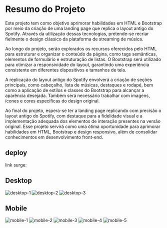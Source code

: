 # Resumo do Projeto

Este projeto tem como objetivo aprimorar habilidades em HTML e Bootstrap por meio da criação de uma landing page que replica o layout antigo do Spotify. Através da utilização dessas tecnologias, pretende-se recriar fielmente o design clássico da plataforma de streaming de música.

Ao longo do projeto, serão explorados os recursos oferecidos pelo HTML para estruturar e organizar o conteúdo da página, como tags semânticas, elementos de formulário e estruturação de listas. O Bootstrap será utilizado para otimizar a responsividade do layout, garantindo uma experiência consistente em diferentes dispositivos e tamanhos de tela.

A replicação do layout antigo do Spotify envolverá a criação de seções principais, como cabeçalho, lista de músicas, destaques e rodapé, bem como a aplicação de estilos e classes do Bootstrap para alcançar a aparência desejada. Também será necessário trabalhar com imagens, ícones e cores específicas do design original.

Ao final do projeto, espera-se ter a landing page replicando com precisão o layout antigo do Spotify, com destaque para a fidelidade visual e a implementação adequada dos elementos de interação presentes na versão original. Esse projeto servirá como uma ótima oportunidade para aprimorar habilidades em HTML, Bootstrap e design responsivo, além de consolidar conhecimentos em desenvolvimento front-end.

## deploy

link surge:

## Desktop

![desktop-1](./prints/tela01.png)
![desktop-2](./prints/tela02.png)
![desktop-3](./prints/tela03.png)

## Mobile

![mobile-1](./prints//telamobile01.png)
![mobile-2](./prints//telamobile02.png)
![mobile-3](./prints//telamobile03.png)
![mobile-4](./prints//telamobile04.png)
![mobile-5](./prints//telamobile05.png)

